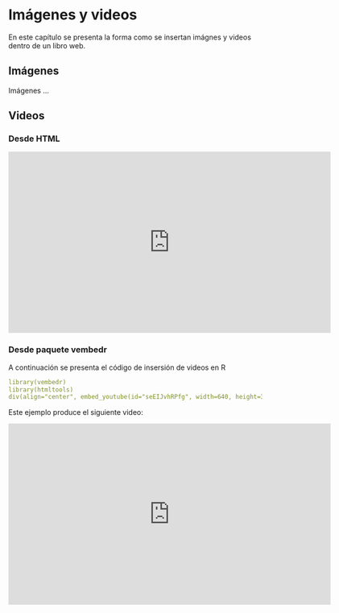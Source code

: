 # Imágenes y videos

En este capítulo se presenta la forma como se insertan imágnes y videos dentro de un libro web.

## Imágenes

Imágenes ...

## Videos


### Desde HTML

<!DOCTYPE html>
<html>
<center>
<iframe width="640" height="360" src="https://www.youtube.com/embed/seEIJvhRPfg?rel=0&amp;controls=0&amp;showinfo=0" frameborder="0" gesture="media" allow="encrypted-media" allowfullscreen></iframe>
</center>
</html>

### Desde paquete vembedr

A continuación se presenta el código de insersión de videos en R

```yaml
library(vembedr)
library(htmltools)
div(align="center", embed_youtube(id="seEIJvhRPfg", width=640, height=360))
```
Este ejemplo produce el siguiente video:

<!--html_preserve--><div align="center">
<iframe src="https://www.youtube.com/embed/seEIJvhRPfg" width="640" height="360" frameborder="0" allowfullscreen=""></iframe>
</div><!--/html_preserve-->
